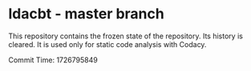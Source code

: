# ldacbt - master branch

This repository contains the frozen state of the repository.
Its history is cleared. It is used only for static code
analysis with Codacy.

Commit Time: 1726795849